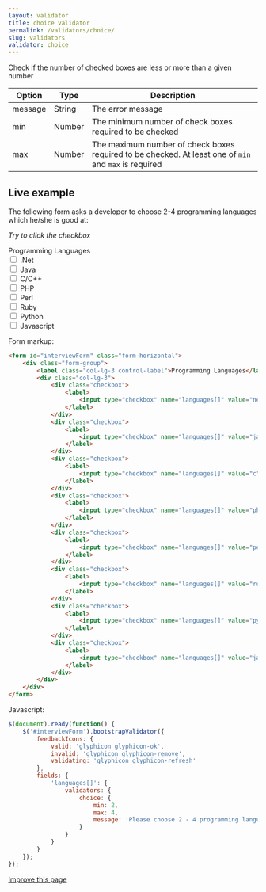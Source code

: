 ```yaml
---
layout: validator
title: choice validator
permalink: /validators/choice/
slug: validators
validator: choice
---
```


Check if the number of checked boxes are less or more than a given number

Option  | Type   | Description
--------|--------|------------
message | String | The error message
min     | Number | The minimum number of check boxes required to be checked
max     | Number | The maximum number of check boxes required to be checked. At least one of ```min``` and ```max``` is required

## Live example

The following form asks a developer to choose 2-4 programming languages which he/she is good at:

_Try to click the checkbox_

<form id="interviewForm" class="form-horizontal">
    <div class="form-group">
        <label class="col-lg-3 control-label">Programming Languages</label>
        <div class="col-lg-3">
            <div class="checkbox">
                <label>
                    <input type="checkbox" name="languages[]" value="net" /> .Net
                </label>
            </div>
            <div class="checkbox">
                <label>
                    <input type="checkbox" name="languages[]" value="java" /> Java
                </label>
            </div>
            <div class="checkbox">
                <label>
                    <input type="checkbox" name="languages[]" value="c" /> C/C++
                </label>
            </div>
            <div class="checkbox">
                <label>
                    <input type="checkbox" name="languages[]" value="php" /> PHP
                </label>
            </div>
            <div class="checkbox">
                <label>
                    <input type="checkbox" name="languages[]" value="perl" /> Perl
                </label>
            </div>
            <div class="checkbox">
                <label>
                    <input type="checkbox" name="languages[]" value="ruby" /> Ruby
                </label>
            </div>
            <div class="checkbox">
                <label>
                    <input type="checkbox" name="languages[]" value="python" /> Python
                </label>
            </div>
            <div class="checkbox">
                <label>
                    <input type="checkbox" name="languages[]" value="javascript" /> Javascript
                </label>
            </div>
        </div>
    </div>
</form>

Form markup:

```html
<form id="interviewForm" class="form-horizontal">
    <div class="form-group">
        <label class="col-lg-3 control-label">Programming Languages</label>
        <div class="col-lg-3">
            <div class="checkbox">
                <label>
                    <input type="checkbox" name="languages[]" value="net" /> .Net
                </label>
            </div>
            <div class="checkbox">
                <label>
                    <input type="checkbox" name="languages[]" value="java" /> Java
                </label>
            </div>
            <div class="checkbox">
                <label>
                    <input type="checkbox" name="languages[]" value="c" /> C/C++
                </label>
            </div>
            <div class="checkbox">
                <label>
                    <input type="checkbox" name="languages[]" value="php" /> PHP
                </label>
            </div>
            <div class="checkbox">
                <label>
                    <input type="checkbox" name="languages[]" value="perl" /> Perl
                </label>
            </div>
            <div class="checkbox">
                <label>
                    <input type="checkbox" name="languages[]" value="ruby" /> Ruby
                </label>
            </div>
            <div class="checkbox">
                <label>
                    <input type="checkbox" name="languages[]" value="python" /> Python
                </label>
            </div>
            <div class="checkbox">
                <label>
                    <input type="checkbox" name="languages[]" value="javascript" /> Javascript
                </label>
            </div>
        </div>
    </div>
</form>
```

Javascript:

```javascript
$(document).ready(function() {
    $('#interviewForm').bootstrapValidator({
        feedbackIcons: {
            valid: 'glyphicon glyphicon-ok',
            invalid: 'glyphicon glyphicon-remove',
            validating: 'glyphicon glyphicon-refresh'
        },
        fields: {
            'languages[]': {
                validators: {
                    choice: {
                        min: 2,
                        max: 4,
                        message: 'Please choose 2 - 4 programming languages you are good at'
                    }
                }
            }
        }
    });
});
```

<a href="{{ site.repository.docs_edit }}/validators/choice.md" class="btn btn-info">Improve this page</a>

<script>
$(document).ready(function() {
    $('#interviewForm').bootstrapValidator({
        feedbackIcons: {
            valid: 'glyphicon glyphicon-ok',
            invalid: 'glyphicon glyphicon-remove',
            validating: 'glyphicon glyphicon-refresh'
        },
        fields: {
            'languages[]': {
                validators: {
                    choice: {
                        min: 2,
                        max: 4,
                        message: 'Please choose 2 - 4 programming languages you are good at'
                    }
                }
            }
        }
    });
});
</script>